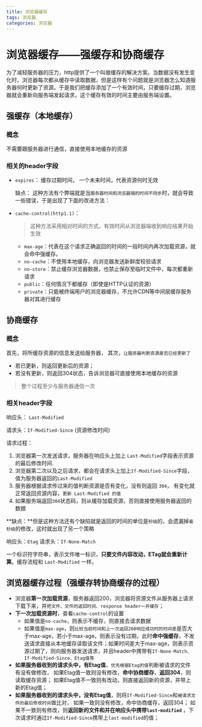 ```yaml
---
title: 浏览器缓存
tags: 浏览器
categories: 浏览器
---
```


# 浏览器缓存——强缓存和协商缓存

为了减轻服务器的压力，http提供了一个叫做缓存的解决方案。当数据没有发生变化时，浏览器每次都从缓存中读取数据，但是这样有个问题就是浏览器怎么知道服务器何时更新了资源。于是我们把缓存添加了一个有效时间，只要缓存过期，浏览器就会重新向服务端发起请求，这个缓存有效的时间主要由服务端设置。



## 强缓存（本地缓存）

### 概念

不需要跟服务器进行通信，直接使用本地缓存的资源

### 相关的header字段

- `expires`： 缓存过期时间， 一个未来时间，代表资源何时无效

  缺点： 这种方法有个弊端就是当`服务器时间和浏览器端的时间不同步`时，就会导致一些错误，于是出现了下面的改进方法：

- `cache-control(http1.1)`：

  > 这种方法采用相对时间的方式，有效时间从浏览器端收到响应结果开始生效
  
  - `max-age`：代表在这个请求正确返回的时间的一段时间内再次加载资源，就会命中强缓存。
  - `no-cache`：不使用本地缓存，向浏览器发送新鲜度校验请求
  - `no-store`：禁止缓存浏览器数据，也禁止保存至临时文件中，每次都重新请求
  - `public`：任何情况下都缓存（即使是HTTP认证的资源）
  - `private`：只能被终端用户的浏览器缓存，不允许CDN等中间层缓存服务器对其进行缓存



## 协商缓存

### 概念

首先，将所缓存资源的信息发送给服务器，
其次，`让服务器判断资源是否已经更新了`

- 若已更新，则返回更新后的资源；
- 若没有更新，则返回304状态，告诉浏览器可直接使用本地缓存的资源

> 整个过程至少与服务器通信一次

### 相关header字段

响应头： `Last-Modified`

请求头：`If-Modified-Since` (资源修改时间)

请求过程：

1. 浏览器第一次发送请求，服务器在响应头上加上 `Last-Modified`字段表示资源的最后修改时间.
2. 浏览器第二次以及之后请求，都会在请求头上加上`If-Modified-Since`字段，值为服务器返回的`Last-Modified`
3. 服务器根据请求传过来的值判断资源是否有变化，没有则返回 `304`，   有变化就正常返回资源内容，`更新 Last-Modified 的值`
4. 如果服务端返回`304`状态码，则从缓存加载资源，否则直接使用服务器返回的数据



**缺点：**但是这种方法还有个缺陷就是返回的时间的单位是`秒级`的，会遗漏掉`毫秒级`的修改，这时就出现了另一个策略

响应头：`Etag`
请求头：`If-None-Match`

一个标识符字符串，表示文件唯一标识，**只要文件内容改动，ETag就会重新计算**。缓存流程和 `Last-Modified` 一样。

## 浏览器缓存过程（强缓存转协商缓存的过程）

- 浏览器**第一次加载资源**，服务器返回200，浏览器将资源文件从服务器上请求下载下来，并`把文件、文件的返回时间、response header一并缓存`；
- **下一次加载资源时**，查看`cache-control`的设置
  - 如果值是`no-cache`，则表示不缓存，则直接去请求数据
  - 如果值是`max-age`，则`比较当前时间和上一次返回200响应成功时的时间差`是否大于max-age，若小于max-age，则表示没有过期，此时**命中强缓存**，不发送请求直接从本地缓存读取该文件；如果时间差大于max-age，则表示资源过期了，则向服务器发送请求，并且header中携带有`If-None-Match、If-Modified-Since、Etag值等`
- **如果服务器收到的请求头中，有Etag值**，`优先根据Etag的值`判断被请求的文件有没有做修改，
  如果Etag值一致则没有修改，**命中协商缓存**，**返回304**，则读取缓存资源；
  如果Etag值不一致则有改动，则直接返回新的资源，并带上新的Etag值；
- **如果服务器收到的请求头中，没有Etag值**，则将`If-Modified-Since`和`被请求文件的最后修改时间`做比对，
  如果一致则没有修改，命中协商缓存，返回304；
  如果不一致则有修改，则**返回新的文件和并在响应头中携带`last-modified`** ，下次请求时通过`If-Modified-Since`携带上`last-modified`的值；